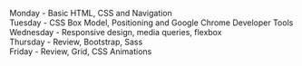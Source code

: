 Monday - Basic HTML, CSS and Navigation  
Tuesday - CSS Box Model, Positioning and Google Chrome Developer Tools  
Wednesday - Responsive design, media queries, flexbox  
Thursday - Review, Bootstrap, Sass  
Friday -  Review, Grid, CSS Animations